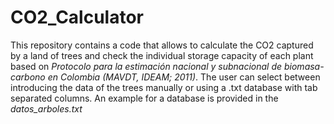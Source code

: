 # CO2_Calculator
This repository contains a code that allows to calculate the CO2 captured by a land of trees and check the individual storage capacity of each plant based on _Protocolo para la estimación nacional y subnacional de biomasa-carbono en Colombia (MAVDT, IDEAM; 2011)_.
The user can select between introducing the data of the trees manually or using a .txt database with tab separated columns. An example for a database is provided in the _datos_arboles.txt_ 
